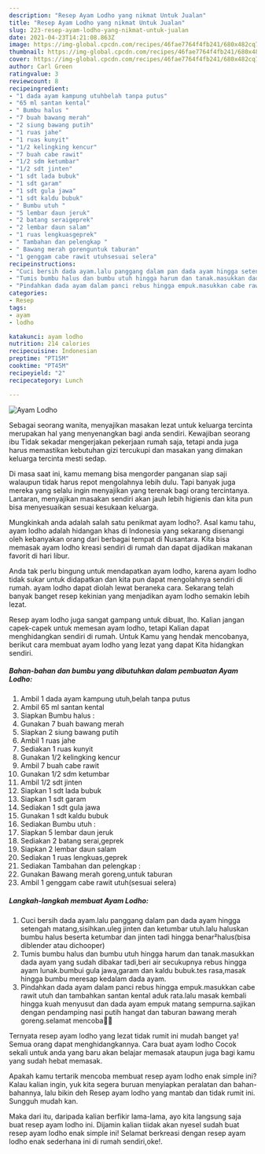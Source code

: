 ```yaml
---
description: "Resep Ayam Lodho yang nikmat Untuk Jualan"
title: "Resep Ayam Lodho yang nikmat Untuk Jualan"
slug: 223-resep-ayam-lodho-yang-nikmat-untuk-jualan
date: 2021-04-23T14:21:08.863Z
image: https://img-global.cpcdn.com/recipes/46fae7764f4fb241/680x482cq70/ayam-lodho-foto-resep-utama.jpg
thumbnail: https://img-global.cpcdn.com/recipes/46fae7764f4fb241/680x482cq70/ayam-lodho-foto-resep-utama.jpg
cover: https://img-global.cpcdn.com/recipes/46fae7764f4fb241/680x482cq70/ayam-lodho-foto-resep-utama.jpg
author: Carl Green
ratingvalue: 3
reviewcount: 8
recipeingredient:
- "1 dada ayam kampung utuhbelah tanpa putus"
- "65 ml santan kental"
- " Bumbu halus "
- "7 buah bawang merah"
- "2 siung bawang putih"
- "1 ruas jahe"
- "1 ruas kunyit"
- "1/2 kelingking kencur"
- "7 buah cabe rawit"
- "1/2 sdm ketumbar"
- "1/2 sdt jinten"
- "1 sdt lada bubuk"
- "1 sdt garam"
- "1 sdt gula jawa"
- "1 sdt kaldu bubuk"
- " Bumbu utuh "
- "5 lembar daun jeruk"
- "2 batang seraigeprek"
- "2 lembar daun salam"
- "1 ruas lengkuasgeprek"
- " Tambahan dan pelengkap "
- " Bawang merah gorenguntuk taburan"
- "1 genggam cabe rawit utuhsesuai selera"
recipeinstructions:
- "Cuci bersih dada ayam.lalu panggang dalam pan dada ayam hingga setengah matang,sisihkan.uleg jinten dan ketumbar utuh.lalu haluskan bumbu halus beserta ketumbar dan jinten tadi hingga benar²halus(bisa diblender atau dichooper)"
- "Tumis bumbu halus dan bumbu utuh hingga harum dan tanak.masukkan dada ayam yang sudah dibakar tadi,beri air secukupnya rebus hingga ayam lunak.bumbui gula jawa,garam dan kaldu bubuk.tes rasa,masak hingga bumbu meresap kedalam dada ayam."
- "Pindahkan dada ayam dalam panci rebus hingga empuk.masukkan cabe rawit utuh dan tambahkan santan kental aduk rata.lalu masak kembali hingga kuah menyusut dan dada ayam empuk matang sempurna.sajikan dengan pendamping nasi putih hangat dan taburan bawang merah goreng.selamat mencoba🙏😋"
categories:
- Resep
tags:
- ayam
- lodho

katakunci: ayam lodho 
nutrition: 214 calories
recipecuisine: Indonesian
preptime: "PT15M"
cooktime: "PT45M"
recipeyield: "2"
recipecategory: Lunch

---
```



![Ayam Lodho](https://img-global.cpcdn.com/recipes/46fae7764f4fb241/680x482cq70/ayam-lodho-foto-resep-utama.jpg)

Sebagai seorang wanita, menyajikan masakan lezat untuk keluarga tercinta merupakan hal yang menyenangkan bagi anda sendiri. Kewajiban seorang ibu Tidak sekadar mengerjakan pekerjaan rumah saja, tetapi anda juga harus memastikan kebutuhan gizi tercukupi dan masakan yang dimakan keluarga tercinta mesti sedap.

Di masa  saat ini, kamu memang bisa mengorder panganan siap saji walaupun tidak harus repot mengolahnya lebih dulu. Tapi banyak juga mereka yang selalu ingin menyajikan yang terenak bagi orang tercintanya. Lantaran, menyajikan masakan sendiri akan jauh lebih higienis dan kita pun bisa menyesuaikan sesuai kesukaan keluarga. 



Mungkinkah anda adalah salah satu penikmat ayam lodho?. Asal kamu tahu, ayam lodho adalah hidangan khas di Indonesia yang sekarang disenangi oleh kebanyakan orang dari berbagai tempat di Nusantara. Kita bisa memasak ayam lodho kreasi sendiri di rumah dan dapat dijadikan makanan favorit di hari libur.

Anda tak perlu bingung untuk mendapatkan ayam lodho, karena ayam lodho tidak sukar untuk didapatkan dan kita pun dapat mengolahnya sendiri di rumah. ayam lodho dapat diolah lewat beraneka cara. Sekarang telah banyak banget resep kekinian yang menjadikan ayam lodho semakin lebih lezat.

Resep ayam lodho juga sangat gampang untuk dibuat, lho. Kalian jangan capek-capek untuk memesan ayam lodho, tetapi Kalian dapat menghidangkan sendiri di rumah. Untuk Kamu yang hendak mencobanya, berikut cara membuat ayam lodho yang lezat yang dapat Kita hidangkan sendiri.

<!--inarticleads1-->

##### Bahan-bahan dan bumbu yang dibutuhkan dalam pembuatan Ayam Lodho:

1. Ambil 1 dada ayam kampung utuh,belah tanpa putus
1. Ambil 65 ml santan kental
1. Siapkan  Bumbu halus :
1. Gunakan 7 buah bawang merah
1. Siapkan 2 siung bawang putih
1. Ambil 1 ruas jahe
1. Sediakan 1 ruas kunyit
1. Gunakan 1/2 kelingking kencur
1. Ambil 7 buah cabe rawit
1. Gunakan 1/2 sdm ketumbar
1. Ambil 1/2 sdt jinten
1. Siapkan 1 sdt lada bubuk
1. Siapkan 1 sdt garam
1. Sediakan 1 sdt gula jawa
1. Gunakan 1 sdt kaldu bubuk
1. Sediakan  Bumbu utuh :
1. Siapkan 5 lembar daun jeruk
1. Sediakan 2 batang serai,geprek
1. Siapkan 2 lembar daun salam
1. Sediakan 1 ruas lengkuas,geprek
1. Sediakan  Tambahan dan pelengkap :
1. Gunakan  Bawang merah goreng,untuk taburan
1. Ambil 1 genggam cabe rawit utuh(sesuai selera)




<!--inarticleads2-->

##### Langkah-langkah membuat Ayam Lodho:

1. Cuci bersih dada ayam.lalu panggang dalam pan dada ayam hingga setengah matang,sisihkan.uleg jinten dan ketumbar utuh.lalu haluskan bumbu halus beserta ketumbar dan jinten tadi hingga benar²halus(bisa diblender atau dichooper)
1. Tumis bumbu halus dan bumbu utuh hingga harum dan tanak.masukkan dada ayam yang sudah dibakar tadi,beri air secukupnya rebus hingga ayam lunak.bumbui gula jawa,garam dan kaldu bubuk.tes rasa,masak hingga bumbu meresap kedalam dada ayam.
1. Pindahkan dada ayam dalam panci rebus hingga empuk.masukkan cabe rawit utuh dan tambahkan santan kental aduk rata.lalu masak kembali hingga kuah menyusut dan dada ayam empuk matang sempurna.sajikan dengan pendamping nasi putih hangat dan taburan bawang merah goreng.selamat mencoba🙏😋




Ternyata resep ayam lodho yang lezat tidak rumit ini mudah banget ya! Semua orang dapat menghidangkannya. Cara buat ayam lodho Cocok sekali untuk anda yang baru akan belajar memasak ataupun juga bagi kamu yang sudah hebat memasak.

Apakah kamu tertarik mencoba membuat resep ayam lodho enak simple ini? Kalau kalian ingin, yuk kita segera buruan menyiapkan peralatan dan bahan-bahannya, lalu bikin deh Resep ayam lodho yang mantab dan tidak rumit ini. Sungguh mudah kan. 

Maka dari itu, daripada kalian berfikir lama-lama, ayo kita langsung saja buat resep ayam lodho ini. Dijamin kalian tiidak akan nyesel sudah buat resep ayam lodho enak simple ini! Selamat berkreasi dengan resep ayam lodho enak sederhana ini di rumah sendiri,oke!.

